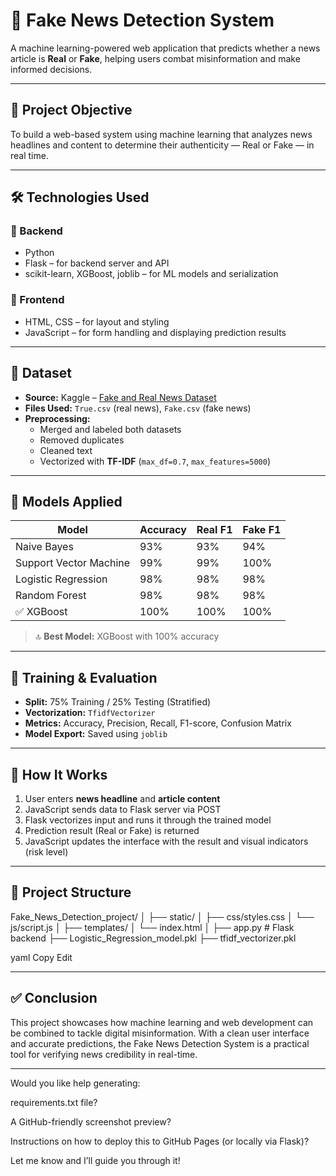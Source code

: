 # 📰 Fake News Detection System

A machine learning-powered web application that predicts whether a news article is **Real** or **Fake**, helping users combat misinformation and make informed decisions.

---

## 🎯 Project Objective

To build a web-based system using machine learning that analyzes news headlines and content to determine their authenticity — Real or Fake — in real time.

---

## 🛠️ Technologies Used

### 🔧 Backend
- Python
- Flask – for backend server and API
- scikit-learn, XGBoost, joblib – for ML models and serialization

### 🎨 Frontend
- HTML, CSS – for layout and styling
- JavaScript – for form handling and displaying prediction results

---

## 📁 Dataset

- **Source:** Kaggle – [Fake and Real News Dataset](https://www.kaggle.com/clmentbisaillon/fake-and-real-news-dataset)
- **Files Used:** `True.csv` (real news), `Fake.csv` (fake news)
- **Preprocessing:**
  - Merged and labeled both datasets
  - Removed duplicates
  - Cleaned text
  - Vectorized with **TF-IDF** (`max_df=0.7`, `max_features=5000`)

---

## 🧠 Models Applied

| Model                  | Accuracy | Real F1 | Fake F1 |
|------------------------|----------|---------|---------|
| Naive Bayes            | 93%      | 93%     | 94%     |
| Support Vector Machine | 99%      | 99%     | 100%    |
| Logistic Regression    | 98%      | 98%     | 98%     |
| Random Forest          | 98%      | 98%     | 98%     |
| ✅ XGBoost              | 100%     | 100%    | 100%    |

> 🔝 **Best Model:** XGBoost with 100% accuracy

---

## 🔁 Training & Evaluation

- **Split:** 75% Training / 25% Testing (Stratified)
- **Vectorization:** `TfidfVectorizer`
- **Metrics:** Accuracy, Precision, Recall, F1-score, Confusion Matrix
- **Model Export:** Saved using `joblib`

---

## 🚀 How It Works

1. User enters **news headline** and **article content**
2. JavaScript sends data to Flask server via POST
3. Flask vectorizes input and runs it through the trained model
4. Prediction result (Real or Fake) is returned
5. JavaScript updates the interface with the result and visual indicators (risk level)

---

## 📁 Project Structure

Fake_News_Detection_project/
│
├── static/
│ ├── css/styles.css
│ └── js/script.js
│
├── templates/
│ └── index.html
│
├── app.py # Flask backend
├── Logistic_Regression_model.pkl
├── tfidf_vectorizer.pkl

yaml
Copy
Edit

---

## ✅ Conclusion

This project showcases how machine learning and web development can be combined to tackle digital misinformation. With a clean user interface and accurate predictions, the Fake News Detection System is a practical tool for verifying news credibility in real-time.

---

Would you like help generating:

requirements.txt file?

A GitHub-friendly screenshot preview?

Instructions on how to deploy this to GitHub Pages (or locally via Flask)?

Let me know and I’ll guide you through it!
